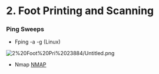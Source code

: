 # 2. Foot Printing and Scanning

### Ping Sweeps

- Fping -a -g (Linux)

![2%20Foot%20Pri%2023884/Untitled.png](2%20Foot%20Pri%2023884/Untitled.png)

- Nmap [NMAP](https://www.notion.so/NMAP-87a23d2ee7e643e39550df8fa4c8f793)
